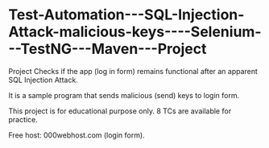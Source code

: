 # Test-Automation---SQL-Injection-Attack-malicious-keys----Selenium---TestNG---Maven---Project


Project Checks if the app (log in form) remains functional after an apparent SQL Injection Attack.

It is a sample program that sends malicious (send) keys to login form. 

This project is for educational purpose only. 8 TCs are available for practice.

Free host: 000webhost.com (login form).
